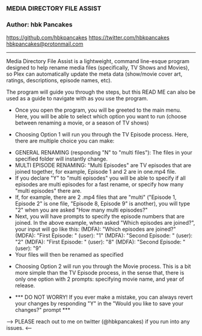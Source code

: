 ### MEDIA DIRECTORY FILE ASSIST ###
### Author: hbk Pancakes ###

https://github.com/hbkpancakes
https://twitter.com/hbkpancakes
hbkpancakes@protonmail.com

------------------------------------

Media Directory File Assist is a lightweight, command line-esque program designed to help rename media files (specifically, TV Shows and Movies), so Plex can automatically update the meta data (show/movie cover art, ratings, descriptions, episode names, etc).

The program will guide you through the steps, but this READ ME can also be used as a guide to navigate with as you use the program.

- Once you open the program, you will be greeted to the main menu. Here, you will be able to select which option you want to run (choose between renaming a movie, or a season of TV shows)

- Choosing Option 1 will run you through the TV Episode process. Here, there are multiple choice you can make:
+ GENERAL RENAMING (responding "N" to "multi files"): The files in your specified folder will instantly change. 
+ MULTI EPISODE RENAMING: "Multi Episodes" are TV episodes that are joined together, for example, Episode 1 and 2 are in one.mp4 file.
+ If you declare "Y" to "multi episodes" you will be able to specify if all episodes are multi episodes for a fast rename, or specify how many "multi episodes" there are.
+ If, for example, there are 2 .mp4 files that are "multi" ("Episode 1, Episode 2" is one file, "Episode 8, Episode 9" is another), you will type "2" when you are asked "How many multi episodes?"
+ Next, you will have prompts to specify the episode numbers that are joined. In the above example, when asked "Which episodes are joined?", your input will go like this: 
(MDFA): "Which episodes are joined?"
(MDFA): "First Episode: "
(user): "1"
(MDFA): "Second Episode: "
(user): "2"	
(MDFA): "First Episode: "
(user): "8"
(MDFA): "Second Episode: "
(user): "9"		          
+ Your files will then be renamed as specified

- Choosing Option 2 will run you through the Movie process. This is a bit more simple than the TV Episode process, in the sense that, there is only one option with 2 prompts: specifying movie name, and year of release.

- *** DO NOT WORRY! If you ever make a mistake, you can always revert your changes by responding "Y" in the "Would you like to save your changes?" prompt ***


--> PLEASE reach out to me on twitter (@hbkpancakes) if you run into any issues. <--

 
